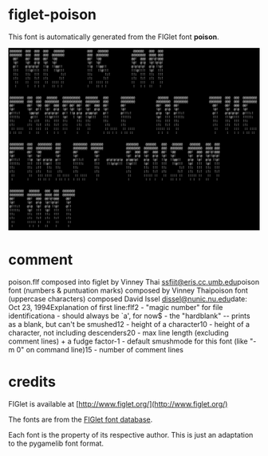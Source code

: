 
# figlet-poison

This font is automatically generated from the FIGlet font **poison**.

![Example](../../../../docs/source/font-example-figlet-poison.png "Example")

# comment

poison.flf composed into figlet by Vinney Thai <ssfiit@eris.cc.umb.edu>poison font (numbers & puntuation marks) composed by Vinney Thaipoison font (uppercase characters) composed David Issel <dissel@nunic.nu.edu>date: Oct 23, 1994Explanation of first line:flf2 - "magic number" for file identificationa    - should always be `a', for now$    - the "hardblank" -- prints as a blank, but can't be smushed12   - height of a character10   - height of a character, not including descenders20   - max line length (excluding comment lines) + a fudge factor-1   - default smushmode for this font (like "-m 0" on command line)15   - number of comment lines

# credits

FIGlet is available at [http://www.figlet.org/](http://www.figlet.org/)

The fonts are from the [FIGlet font database](http://www.figlet.org/fontdb.cgi).

Each font is the property of its respective author. This is just an adaptation to the
pygamelib font format.
